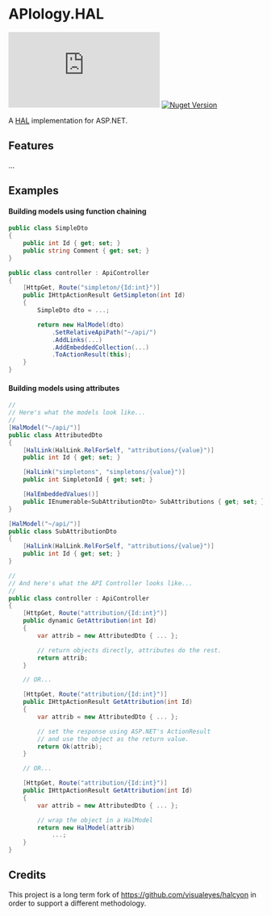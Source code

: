 # APIology.HAL
![Build Status](https://ci.appveyor.com/api/projects/status/github/IsaacSanch/APIology.HAL?branch=master&svg=true)
[![Nuget Version](https://img.shields.io/nuget/v/Apiology.Hal.svg)](https://www.nuget.org/packages/Apiology.Hal/)

A [HAL](https://github.com/mikekelly/hal_specification) implementation for ASP.NET.

## Features

...

## Examples

#### Building models using function chaining

```c#
public class SimpleDto
{
    public int Id { get; set; }
    public string Comment { get; set; }
}

public class controller : ApiController
{
    [HttpGet, Route("simpleton/{Id:int}")]
    public IHttpActionResult GetSimpleton(int Id)
    {
        SimpleDto dto = ...;

        return new HalModel(dto)
            .SetRelativeApiPath("~/api/")
            .AddLinks(...)
            .AddEmbeddedCollection(...)
            .ToActionResult(this);
    }
}
```

#### Building models using attributes

```c#
//
// Here's what the models look like...
//
[HalModel("~/api/")]
public class AttributedDto
{
    [HalLink(HalLink.RelForSelf, "attributions/{value}")]
    public int Id { get; set; }

    [HalLink("simpletons", "simpletons/{value}")]
    public int SimpletonId { get; set; }

    [HalEmbeddedValues()]
    public IEnumerable<SubAttributionDto> SubAttributions { get; set; }
}

[HalModel("~/api/")]
public class SubAttributionDto
{
    [HalLink(HalLink.RelForSelf, "attributions/{value}")]
    public int Id { get; set; }
}

//
// And here's what the API Controller looks like...
//
public class controller : ApiController
{
    [HttpGet, Route("attribution/{Id:int}")]
    public dynamic GetAttribution(int Id)
    {
        var attrib = new AttributedDto { ... };

        // return objects directly, attributes do the rest.
        return attrib;
    }

    // OR...

    [HttpGet, Route("attribution/{Id:int}")]
    public IHttpActionResult GetAttribution(int Id)
    {
        var attrib = new AttributedDto { ... };

        // set the response using ASP.NET's ActionResult
        // and use the object as the return value.
        return Ok(attrib);
    }

    // OR...

    [HttpGet, Route("attribution/{Id:int}")]
    public IHttpActionResult GetAttribution(int Id)
    {
        var attrib = new AttributedDto { ... };

        // wrap the object in a HalModel
        return new HalModel(attrib)
            ...;
    }
}
```

## Credits
This project is a long term fork of https://github.com/visualeyes/halcyon in order to support a different methodology.
